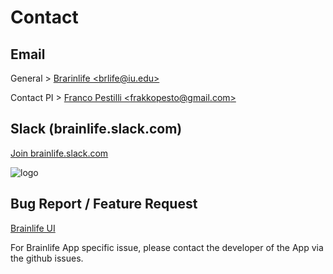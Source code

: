# Contact

## Email

General > [Brarinlife &lt;brlife@iu.edu&gt;](mailto:brlife@iu.edu)

Contact PI > [Franco Pestilli &lt;frakkopesto@gmail.com&gt;](mailto:frakkopesto@gmail.com)

## Slack (brainlife.slack.com) 

[Join brainlife.slack.com](https://brainlife-inviter.herokuapp.com/) 

![logo](https://brainlife-inviter.herokuapp.com/badge.svg)

## Bug Report / Feature Request

[Brainlife UI](https://github.com/brain-life/warehouse/issues)

For Brainlife App specific issue, please contact the developer of the App via the github issues.